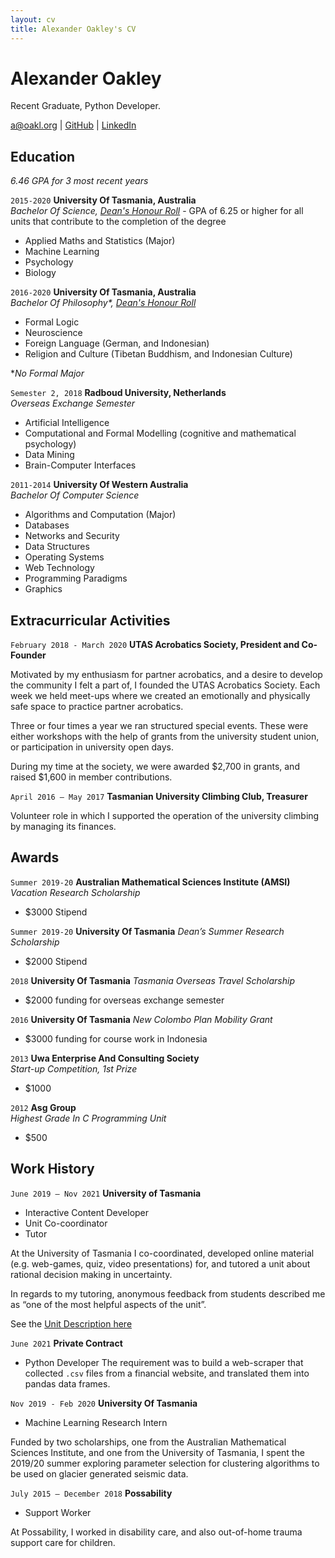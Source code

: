 ```yaml
---
layout: cv
title: Alexander Oakley's CV
---
```

# Alexander Oakley
Recent Graduate, Python Developer.


<div id="webaddress">
<a href="a@oakl.org">a@oakl.org</a>
| <a href="https://github.com/oakla">GitHub</a>
  | <a href="https://www.linkedin.com/in/alexander-oakley-82407498/">LinkedIn</a>
</div>


<!--
## Currently

Standing on the shoulders of giants

### Specialized in

Laws of motion, gravitation, minting coins, disliking [Robert Hooke](http://en.wikipedia.org/wiki/Robert_Hooke)
-->

## Education
_6.46 GPA for 3 most recent years_ 

`2015-2020`
__University Of Tasmania, Australia__  
_Bachelor Of Science, [Dean's Honour Roll](https://www.utas.edu.au/__data/assets/pdf_file/0004/1427521/CoSE-Outstanding-Achievers-2020-.pdf)_ - GPA of 6.25 or higher for all units that contribute to the completion of the degree

- Applied Maths and Statistics (Major)
- Machine Learning
- Psychology
- Biology


`2016-2020`
__University Of Tasmania, Australia__  
_Bachelor Of Philosophy*, [Dean's Honour Roll](https://www.utas.edu.au/__data/assets/pdf_file/0008/1548251/2021-CoSE-Outstanding-Achievers-August-2021.pdf)_  


- Formal Logic
- Neuroscience
- Foreign Language (German, and Indonesian)
- Religion and Culture (Tibetan Buddhism, and Indonesian Culture)

*_No Formal Major_

`Semester 2, 2018`
__Radboud University, Netherlands__  
_Overseas Exchange Semester_

- Artificial Intelligence
- Computational and Formal Modelling (cognitive and mathematical psychology)
- Data Mining
- Brain-Computer Interfaces


`2011-2014`
__University Of Western Australia__  
_Bachelor Of Computer Science_

- Algorithms and Computation (Major)
- Databases
- Networks and Security
- Data Structures 
- Operating Systems
- Web Technology
- Programming Paradigms
- Graphics

## Extracurricular Activities

`February 2018 - March 2020` 
__UTAS Acrobatics Society, President and Co-Founder__

Motivated by my enthusiasm for partner acrobatics, and a desire to develop the community I felt a part of, I founded the UTAS Acrobatics Society. Each week we held meet-ups where we created an emotionally and physically safe space to practice partner acrobatics. 

Three or four times a year we ran structured special events. These were either workshops with the help of grants from the university student union, or participation in university open days.

During my time at the society, we were awarded $2,700 in grants, and raised $1,600 in member contributions.


`April 2016 – May 2017` 
__Tasmanian University Climbing Club, Treasurer__

Volunteer role in which I supported the operation of the university climbing by managing its finances.


## Awards

`Summer 2019-20`
__Australian Mathematical Sciences Institute (AMSI)__
_Vacation Research Scholarship_
- $3000 Stipend

`Summer 2019-20`
__University Of Tasmania__
_Dean’s Summer Research Scholarship_
- $2000 Stipend


`2018`
__University Of Tasmania__
_Tasmania Overseas Travel Scholarship_  
- $2000 funding for overseas exchange semester  

`2016`
__University Of Tasmania__
_New Colombo Plan Mobility Grant_  
- $3000 funding for course work in Indonesia

`2013`
__Uwa Enterprise And Consulting Society__  
_Start-up Competition, 1st Prize_

- $1000


`2012`
__Asg Group__  
_Highest Grade In C Programming Unit_ 
- $500


<!--
`2012`
President, *Royal Society*, London, UK

Associate, *French Academy of Science*, Paris, France
-->

## Work History

`June 2019 – Nov 2021`
**University of Tasmania**

- Interactive Content Developer
- Unit Co-coordinator
- Tutor

At the University of Tasmania I co-coordinated, developed online material (e.g. web-games, quiz, video presentations) for, and tutored a unit about rational decision making in uncertainty.

In regards to my tutoring, anonymous feedback from students described me as “one of the most helpful aspects of the unit”.

See the [Unit Description here](https://www.utas.edu.au/courses/chm/units/psy115-big-decisions!-rational-belief-and-action-in-an-uncertain-world?year=2021&SQ_CONTEXT_NAME=2021&SQ_ACTION=set_context)

`June 2021`
__Private Contract__

- Python Developer
The requirement was to build a web-scraper that collected `.csv` files from a financial website, and translated them into pandas data frames. 

`Nov 2019 - Feb 2020`
__University Of Tasmania__

- Machine Learning Research Intern

Funded by two scholarships, one from the Australian Mathematical Sciences Institute, and one from the University of Tasmania, I spent the 2019/20 summer exploring parameter selection for clustering algorithms to be used on glacier generated seismic data.

`July 2015 – December 2018`
__Possability__

- Support Worker

At Possability, I worked in disability care, and also out-of-home trauma support care for children.




<!-- ### Footer

Last updated: Jan 2022 -->


